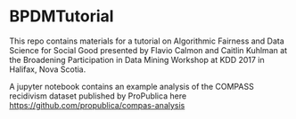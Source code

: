 # BPDMTutorial

This repo contains materials for a tutorial on Algorithmic Fairness and Data Science for Social Good presented by Flavio Calmon and Caitlin Kuhlman at the Broadening Participation in Data Mining Workshop at KDD 2017 in Halifax, Nova Scotia.

A jupyter notebook contains an example analysis of the COMPASS recidivism dataset published by ProPublica here https://github.com/propublica/compas-analysis

